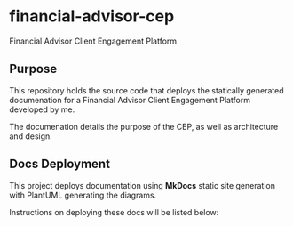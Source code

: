 # financial-advisor-cep
Financial Advisor Client Engagement Platform 

## Purpose
This repository holds the source code that deploys the statically generated documenation for a Financial Advisor Client Engagement Platform developed by me.

The documenation details the purpose of the CEP, as well as architecture and design.

## Docs Deployment
This project deploys documentation using **MkDocs** static site generation with PlantUML generating the diagrams.

Instructions on deploying these docs will be listed below:
